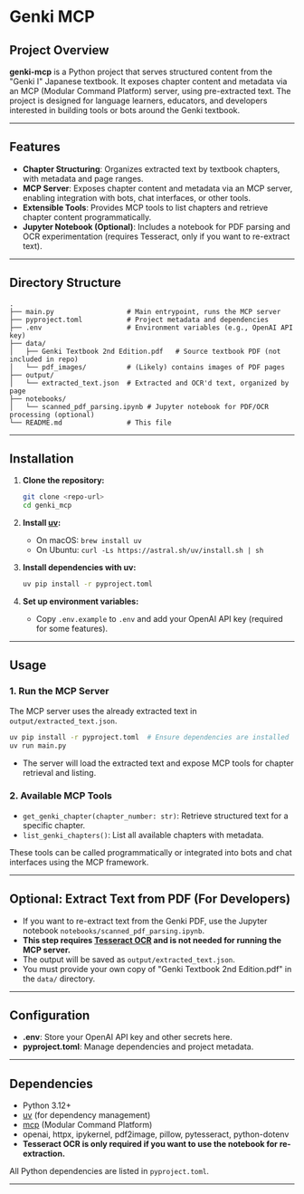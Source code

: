 # Genki MCP

## Project Overview

**genki-mcp** is a Python project that serves structured content from the "Genki I" Japanese textbook. It exposes chapter content and metadata via an MCP (Modular Command Platform) server, using pre-extracted text. The project is designed for language learners, educators, and developers interested in building tools or bots around the Genki textbook.

---

## Features

- **Chapter Structuring**: Organizes extracted text by textbook chapters, with metadata and page ranges.
- **MCP Server**: Exposes chapter content and metadata via an MCP server, enabling integration with bots, chat interfaces, or other tools.
- **Extensible Tools**: Provides MCP tools to list chapters and retrieve chapter content programmatically.
- **Jupyter Notebook (Optional)**: Includes a notebook for PDF parsing and OCR experimentation (requires Tesseract, only if you want to re-extract text).

---

## Directory Structure

```
.
├── main.py                  # Main entrypoint, runs the MCP server
├── pyproject.toml           # Project metadata and dependencies
├── .env                     # Environment variables (e.g., OpenAI API key)
├── data/
│   ├── Genki Textbook 2nd Edition.pdf   # Source textbook PDF (not included in repo)
│   └── pdf_images/          # (Likely) contains images of PDF pages
├── output/
│   └── extracted_text.json  # Extracted and OCR'd text, organized by page
├── notebooks/
│   └── scanned_pdf_parsing.ipynb # Jupyter notebook for PDF/OCR processing (optional)
└── README.md                # This file
```

---

## Installation

1. **Clone the repository:**
   ```bash
   git clone <repo-url>
   cd genki_mcp
   ```

2. **Install [uv](https://github.com/astral-sh/uv):**
   - On macOS: `brew install uv`
   - On Ubuntu: `curl -Ls https://astral.sh/uv/install.sh | sh`

3. **Install dependencies with uv:**
   ```bash
   uv pip install -r pyproject.toml
   ```

4. **Set up environment variables:**
   - Copy `.env.example` to `.env` and add your OpenAI API key (required for some features).

---

## Usage

### 1. **Run the MCP Server**

The MCP server uses the already extracted text in `output/extracted_text.json`.

```bash
uv pip install -r pyproject.toml  # Ensure dependencies are installed
uv run main.py
```

- The server will load the extracted text and expose MCP tools for chapter retrieval and listing.

### 2. **Available MCP Tools**

- `get_genki_chapter(chapter_number: str)`: Retrieve structured text for a specific chapter.
- `list_genki_chapters()`: List all available chapters with metadata.

These tools can be called programmatically or integrated into bots and chat interfaces using the MCP framework.

---

## Optional: Extract Text from PDF (For Developers)

- If you want to re-extract text from the Genki PDF, use the Jupyter notebook `notebooks/scanned_pdf_parsing.ipynb`.
- **This step requires [Tesseract OCR](https://github.com/tesseract-ocr/tesseract) and is not needed for running the MCP server.**
- The output will be saved as `output/extracted_text.json`.
- You must provide your own copy of "Genki Textbook 2nd Edition.pdf" in the `data/` directory.

---

## Configuration

- **.env**: Store your OpenAI API key and other secrets here.
- **pyproject.toml**: Manage dependencies and project metadata.

---

## Dependencies

- Python 3.12+
- [uv](https://github.com/astral-sh/uv) (for dependency management)
- [mcp](https://pypi.org/project/mcp/) (Modular Command Platform)
- openai, httpx, ipykernel, pdf2image, pillow, pytesseract, python-dotenv
- **Tesseract OCR is only required if you want to use the notebook for re-extraction.**

All Python dependencies are listed in `pyproject.toml`.

---
